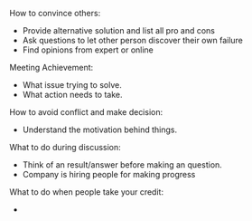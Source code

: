 How to convince others:

- Provide alternative solution and list all pro and cons
- Ask questions to let other person discover their own failure
- Find opinions from expert or online

Meeting Achievement:

- What issue trying to solve.
- What action needs to take.

How to avoid conflict and make decision:

- Understand the motivation behind things.

What to do during discussion:

- Think of an result/answer before making an question.
- Company is hiring people for making progress

What to do when people take your credit:

-
